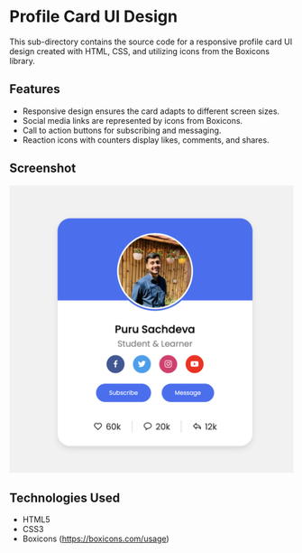 # Profile Card UI Design

This sub-directory contains the source code for a responsive profile card UI design created with HTML, CSS, and utilizing icons from the Boxicons library.

## Features

* Responsive design ensures the card adapts to different screen sizes.
* Social media links are represented by icons from Boxicons.
* Call to action buttons for subscribing and messaging.
* Reaction icons with counters display likes, comments, and shares.

## Screenshot
![Working screenshot](mypic.png)

## Technologies Used

* HTML5
* CSS3
* Boxicons (https://boxicons.com/usage)
